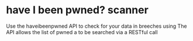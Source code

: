 # have I been pwned? scanner
Use the haveibeenpwned API to check for your data in breeches using The API allows the list of pwned a to be searched via a RESTful call
